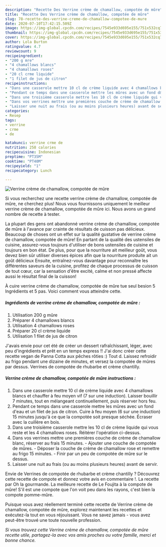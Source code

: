 ```yaml
---
description: "Recette Des Verrine crème de chamallow, compotée de mûre"
title: "Recette Des Verrine crème de chamallow, compotée de mûre"
slug: 78-recette-des-verrine-creme-de-chamallow-compotee-de-mure
date: 2020-07-10T17:42:15.509Z
image: https://img-global.cpcdn.com/recipes/7545e933d695e155/751x532cq70/verrine-creme-de-chamallow-compotee-de-mure-photo-principale-de-la-recette.jpg
thumbnail: https://img-global.cpcdn.com/recipes/7545e933d695e155/751x532cq70/verrine-creme-de-chamallow-compotee-de-mure-photo-principale-de-la-recette.jpg
cover: https://img-global.cpcdn.com/recipes/7545e933d695e155/751x532cq70/verrine-creme-de-chamallow-compotee-de-mure-photo-principale-de-la-recette.jpg
author: Lola Burton
ratingvalue: 4.7
reviewcount: 9
recipeingredient:
- "200 g mre"
- "4 chamallows blancs"
- "4 chamallows roses"
- "20 cl crme liquide"
- "1 filet de jus de citron"
recipeinstructions:
- "Dans une casserole mettre 10 cl de crème liquide avec 4 chamallows blancs et chauffer à feu moyen vif (7 sur une induction). Laisser bouillir 7 minutes, tout en mélangeant continuellement, puis réserver hors feu."
- "Pendant ce temps dans une casserole mettre les mûres avec un fond d&#39;eau et un filet de jus de citron. Cuire à feu moyen (6 sur une induction) 15 minutes jusqu&#39;à ce que la compotée soit presque séchée. Écraser avec la cuillère en bois."
- "Dans une troisième casserole mettre les 10 cl de crème liquide qui vous reste et les 4 chamallows roses. Réitérer l&#39;opération ci-dessus."
- "Dans vos verrines mettre une premières couche de crème de chamallow blanc, réserver au frais 15 minutes.  Ajouter une couche de compotée de mûres.  Déposer la couche de crème de chamallow rose et remettre au frigo 15 minutes.  Finir par un peu de compotée de mûre sur le dessus."
- "Laisser une nuit au frais (ou au moins plusieurs heures) avant de servir."
categories:
- Resep
tags:
- verrine
- crme
- de

katakunci: verrine crme de 
nutrition: 258 calories
recipecuisine: Indonesian
preptime: "PT35M"
cooktime: "PT40M"
recipeyield: "1"
recipecategory: Lunch

---
```



![Verrine crème de chamallow, compotée de mûre](https://img-global.cpcdn.com/recipes/7545e933d695e155/751x532cq70/verrine-creme-de-chamallow-compotee-de-mure-photo-principale-de-la-recette.jpg)

Si vous recherchez une recette verrine crème de chamallow, compotée de mûre, ne cherchez plus! Nous vous fournissons uniquement le meilleur verrine crème de chamallow, compotée de mûre ici. Nous avons un grand nombre de recette à tester.

La plupart des gens ont abandonné verrine crème de chamallow, compotée de mûre à l'avance par crainte de résultats de cuisson pas délicieux. Beaucoup de choses ont un effet sur la qualité gustative de verrine crème de chamallow, compotée de mûre! En partant de la qualité des ustensiles de cuisine, assurez-vous toujours d'utiliser de bons ustensiles de cuisine et toujours en bon état. De plus, pour que la nourriture ait meilleur goût, vous devez bien sûr utiliser diverses épices afin que la nourriture produite ait un goût délicieux Ensuite, entraînez-vous davantage pour reconnaître les différentes saveurs de la cuisine, profitez de chaque processus de cuisson de tout cœur, car la sensation d'être excité, calme et non pressé affecte aussi le résultat final de la cuisson!

<!--inarticleads1-->

À cuire verrine crème de chamallow, compotée de mûre tue seul besion 5 Ingrédients et 5 pas. Voici comment vous atteindre cette.

##### Ingrédients de verrine crème de chamallow, compotée de mûre :

1. Utilisation 200 g mûre
1. Préparer 4 chamallows blancs
1. Utilisation 4 chamallows roses
1. Préparer 20 cl crème liquide
1. Utilisation 1 filet de jus de citron


J&#39;avais envie pour cet été de créer un dessert rafraîchissant, léger, avec peu d&#39;ingrédients et prêt en un temps express !! J&#39;ai donc créer cette recette vegan de Panna Cotta aux pêches rôties :) Tout d. Laissez refroidir au frigo pendant une dizaine de minutes, et versez la compotée de mûres par dessus. Verrines de compotée de rhubarbe et crème chantilly. 

<!--inarticleads2-->

##### Verrine crème de chamallow, compotée de mûre instructions :

1. Dans une casserole mettre 10 cl de crème liquide avec 4 chamallows blancs et chauffer à feu moyen vif (7 sur une induction). Laisser bouillir 7 minutes, tout en mélangeant continuellement, puis réserver hors feu.
1. Pendant ce temps dans une casserole mettre les mûres avec un fond d&#39;eau et un filet de jus de citron. Cuire à feu moyen (6 sur une induction) 15 minutes jusqu&#39;à ce que la compotée soit presque séchée. Écraser avec la cuillère en bois.
1. Dans une troisième casserole mettre les 10 cl de crème liquide qui vous reste et les 4 chamallows roses. Réitérer l&#39;opération ci-dessus.
1. Dans vos verrines mettre une premières couche de crème de chamallow blanc, réserver au frais 15 minutes.  - Ajouter une couche de compotée de mûres.  - Déposer la couche de crème de chamallow rose et remettre au frigo 15 minutes.  - Finir par un peu de compotée de mûre sur le dessus.
1. Laisser une nuit au frais (ou au moins plusieurs heures) avant de servir.


Envie de Verrines de compotée de rhubarbe et crème chantilly ? Découvrez cette recette de compote et donnez votre avis en commentaire !. La recette par Oh la gourmande. La meilleure recette de Le Foujita à la compote de mûre! S&#39;il est une compote que l&#39;on voit peu dans les rayons, c&#39;est bien la compote pomme-mûre. 

<!--inarticleads1-->

<p>
Puisque vous avez réellement terminé cette recette de Verrine crème de chamallow, compotée de mûre, explorez maintenant les recettes et exécutez-la tout en vous réjouissant. Vous ne savez jamais - vous avez peut-être trouvé une toute nouvelle profession.
</p>

<p>
<i>Si vous trouvez cette Verrine crème de chamallow, compotée de mûre recette utile, partagez-la avec vos amis proches ou votre famille, merci et bonne chance.</i>
</p>
